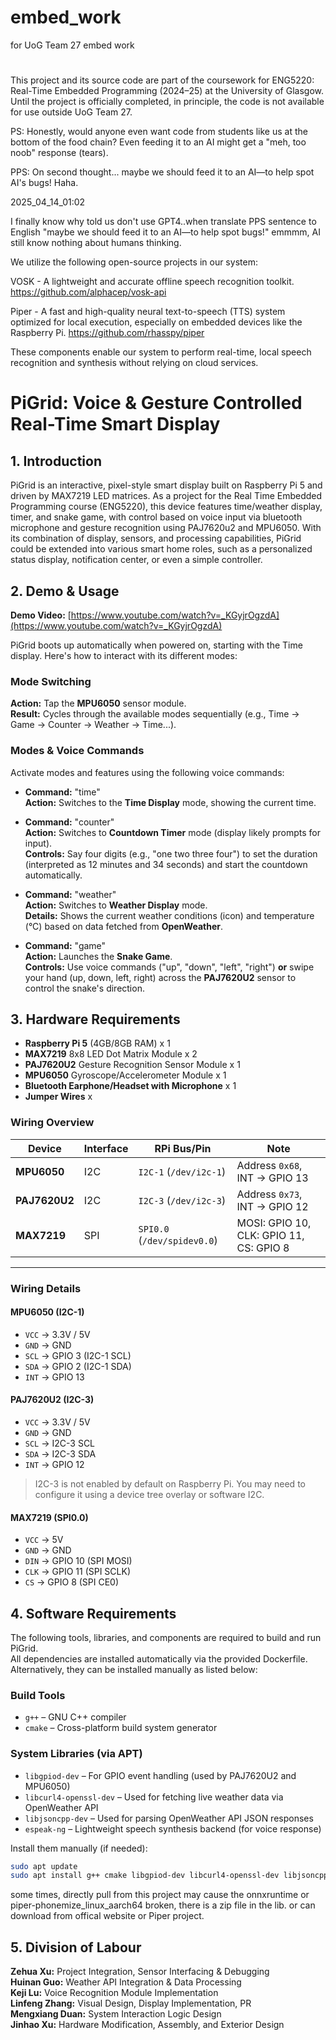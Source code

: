 # embed_work
for UoG Team 27 embed work
#
This project and its source code are part of the coursework for ENG5220: Real-Time Embedded Programming (2024–25) at the University of Glasgow.
Until the project is officially completed, in principle, the code is not available for use outside UoG Team 27.

PS: Honestly, would anyone even want code from students like us at the bottom of the food chain?
Even feeding it to an AI might get a "meh, too noob" response (tears).

PPS: On second thought... maybe we should feed it to an AI—to help spot AI's bugs! Haha.

2025_04_14_01:02

I finally know why told us don't use GPT4..when translate PPS sentence to English "maybe we should feed it to an AI—to help spot bugs!"  emmmm, AI still know nothing about humans thinking.



We utilize the following open-source projects in our system:

VOSK - A lightweight and accurate offline speech recognition toolkit.
  https://github.com/alphacep/vosk-api

Piper - A fast and high-quality neural text-to-speech (TTS) system optimized for local execution, especially on embedded devices like the Raspberry Pi.
  https://github.com/rhasspy/piper

These components enable our system to perform real-time, local speech recognition and synthesis without relying on cloud services.

# PiGrid: Voice & Gesture Controlled Real-Time Smart Display

## 1. Introduction

PiGrid is an interactive, pixel-style smart display built on Raspberry Pi 5 and driven by MAX7219 LED matrices. As a project for the Real Time Embedded Programming course (ENG5220), this device features time/weather display, timer, and snake game, with control based on voice input via bluetooth microphone and gesture recognition using PAJ7620u2 and MPU6050. With its combination of display, sensors, and processing capabilities, PiGrid could be extended into various smart home roles, such as a personalized status display, notification center, or even a simple controller.

## 2. Demo & Usage

**Demo Video:** [https://www.youtube.com/watch?v=_KGyjrOgzdA](https://www.youtube.com/watch?v=_KGyjrOgzdA)

PiGrid boots up automatically when powered on, starting with the Time display. Here's how to interact with its different modes:

### Mode Switching 

**Action:** Tap the **MPU6050** sensor module.  
**Result:** Cycles through the available modes sequentially (e.g., Time -> Game -> Counter -> Weather -> Time...).  

### Modes & Voice Commands

Activate modes and features using the following voice commands:  

*   **Command:** "time"  
**Action:** Switches to the **Time Display** mode, showing the current time.   

*   **Command:** "counter"   
**Action:** Switches to **Countdown Timer** mode (display likely prompts for input).  
**Controls:** Say four digits (e.g., "one two three four") to set the duration (interpreted as 12 minutes and 34 seconds) and start the countdown automatically.  

*   **Command:** "weather"  
**Action:** Switches to **Weather Display** mode.    
**Details:** Shows the current weather conditions (icon) and temperature (°C) based on data fetched from **OpenWeather**.  

*   **Command:** "game"  
**Action:** Launches the **Snake Game**.    
**Controls:** Use voice commands ("up", "down", "left", "right") **or** swipe your hand (up, down, left, right) across the **PAJ7620U2** sensor to control the snake's direction.  

## 3. Hardware Requirements

*   **Raspberry Pi 5** (4GB/8GB RAM) x 1
*   **MAX7219** 8x8 LED Dot Matrix Module x 2 
*   **PAJ7620U2** Gesture Recognition Sensor Module x 1
*   **MPU6050** Gyroscope/Accelerometer Module x 1
*   **Bluetooth Earphone/Headset with Microphone** x 1 
*   **Jumper Wires** x  

###  Wiring Overview

| Device        | Interface | RPi Bus/Pin                | Note                                  |
|---------------|-----------|-----------------------------|---------------------------------------|
| **MPU6050**   | I2C       | `I2C-1` (`/dev/i2c-1`)      | Address `0x68`, INT → GPIO 13         |
| **PAJ7620U2** | I2C       | `I2C-3` (`/dev/i2c-3`)      | Address `0x73`, INT → GPIO 12         |
| **MAX7219**   | SPI       | `SPI0.0` (`/dev/spidev0.0`) | MOSI: GPIO 10, CLK: GPIO 11, CS: GPIO 8 |

---

###  Wiring Details

####  MPU6050 (I2C-1)
- `VCC` → 3.3V / 5V  
- `GND` → GND  
- `SCL` → GPIO 3 (I2C-1 SCL)  
- `SDA` → GPIO 2 (I2C-1 SDA)  
- `INT` → GPIO 13  

####  PAJ7620U2 (I2C-3)
- `VCC` → 3.3V / 5V  
- `GND` → GND  
- `SCL` → I2C-3 SCL 
- `SDA` → I2C-3 SDA  
- `INT` → GPIO 12  

> I2C-3 is not enabled by default on Raspberry Pi. You may need to configure it using a device tree overlay or software I2C.

####  MAX7219 (SPI0.0)
- `VCC` → 5V  
- `GND` → GND  
- `DIN` → GPIO 10 (SPI MOSI)  
- `CLK` → GPIO 11 (SPI SCLK)  
- `CS`  → GPIO 8 (SPI CE0)

## 4. Software Requirements

The following tools, libraries, and components are required to build and run PiGrid.  
All dependencies are installed automatically via the provided Dockerfile.  
Alternatively, they can be installed manually as listed below:

###  Build Tools

- `g++` – GNU C++ compiler  
- `cmake` – Cross-platform build system generator

###  System Libraries (via APT)

- `libgpiod-dev` – For GPIO event handling (used by PAJ7620U2 and MPU6050)
- `libcurl4-openssl-dev` – Used for fetching live weather data via OpenWeather API
- `libjsoncpp-dev` – Used for parsing OpenWeather API JSON responses
- `espeak-ng` – Lightweight speech synthesis backend (for voice response)

Install them manually (if needed):

```bash
sudo apt update
sudo apt install g++ cmake libgpiod-dev libcurl4-openssl-dev libjsoncpp-dev espeak-ng
```
some times, directly pull from this project may cause the onnxruntime or piper-phonemize_linux_aarch64 broken,
there is a zip file in the lib.
or can download from offical website or Piper project.

## 5. Division of Labour

**Zehua Xu:** Project Integration, Sensor Interfacing & Debugging  
**Huinan Guo:** Weather API Integration & Data Processing  
**Keji Lu:** Voice Recognition Module Implementation  
**Linfeng Zhang:** Visual Design, Display Implementation, PR  
**Mengxiang Duan:** System Interaction Logic Design  
**Jinhao Xu:** Hardware Modification, Assembly, and Exterior Design


